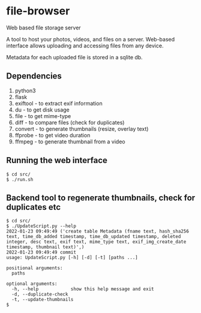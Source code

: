 # file-browser
Web based file storage server

A tool to host your photos, videos, and files on a server. Web-based interface allows uploading and accessing files from any device.

Metadata for each uploaded file is stored in a sqlite db.

## Dependencies
1. python3
2. flask
3. exiftool - to extract exif information
4. du - to get disk usage
5. file - to get mime-type
6. diff - to compare files (check for duplicates)
7. convert - to generate thumbnails (resize, overlay text)
8. ffprobe - to get video duration
9. ffmpeg - to generate thumbnail from a video

## Running the web interface

```
$ cd src/
$ ./run.sh
```

## Backend tool to regenerate thumbnails, check for duplicates etc

```
$ cd src/
$ ./UpdateScript.py --help
2022-01-23 09:49:49 ('create table Metadata (fname text, hash_sha256 text, time_db_added timestamp, time_db_updated timestamp, deleted integer, desc text, exif text, mime_type text, exif_img_create_date timestamp, thumbnail text)',)
2022-01-23 09:49:49 commit
usage: UpdateScript.py [-h] [-d] [-t] [paths ...]

positional arguments:
  paths

optional arguments:
  -h, --help            show this help message and exit
  -d, --duplicate-check
  -t, --update-thumbnails
$
```
